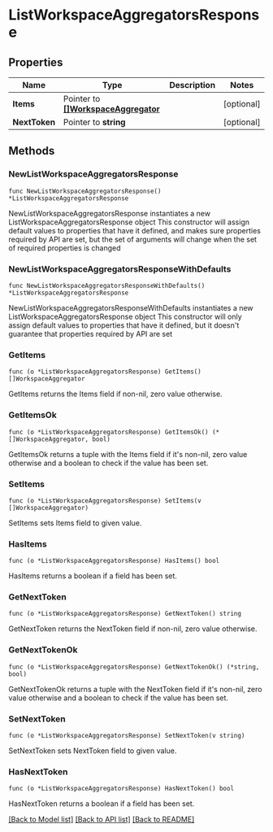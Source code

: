 # ListWorkspaceAggregatorsResponse

## Properties

Name | Type | Description | Notes
------------ | ------------- | ------------- | -------------
**Items** | Pointer to [**[]WorkspaceAggregator**](WorkspaceAggregator.md) |  | [optional] 
**NextToken** | Pointer to **string** |  | [optional] 

## Methods

### NewListWorkspaceAggregatorsResponse

`func NewListWorkspaceAggregatorsResponse() *ListWorkspaceAggregatorsResponse`

NewListWorkspaceAggregatorsResponse instantiates a new ListWorkspaceAggregatorsResponse object
This constructor will assign default values to properties that have it defined,
and makes sure properties required by API are set, but the set of arguments
will change when the set of required properties is changed

### NewListWorkspaceAggregatorsResponseWithDefaults

`func NewListWorkspaceAggregatorsResponseWithDefaults() *ListWorkspaceAggregatorsResponse`

NewListWorkspaceAggregatorsResponseWithDefaults instantiates a new ListWorkspaceAggregatorsResponse object
This constructor will only assign default values to properties that have it defined,
but it doesn't guarantee that properties required by API are set

### GetItems

`func (o *ListWorkspaceAggregatorsResponse) GetItems() []WorkspaceAggregator`

GetItems returns the Items field if non-nil, zero value otherwise.

### GetItemsOk

`func (o *ListWorkspaceAggregatorsResponse) GetItemsOk() (*[]WorkspaceAggregator, bool)`

GetItemsOk returns a tuple with the Items field if it's non-nil, zero value otherwise
and a boolean to check if the value has been set.

### SetItems

`func (o *ListWorkspaceAggregatorsResponse) SetItems(v []WorkspaceAggregator)`

SetItems sets Items field to given value.

### HasItems

`func (o *ListWorkspaceAggregatorsResponse) HasItems() bool`

HasItems returns a boolean if a field has been set.

### GetNextToken

`func (o *ListWorkspaceAggregatorsResponse) GetNextToken() string`

GetNextToken returns the NextToken field if non-nil, zero value otherwise.

### GetNextTokenOk

`func (o *ListWorkspaceAggregatorsResponse) GetNextTokenOk() (*string, bool)`

GetNextTokenOk returns a tuple with the NextToken field if it's non-nil, zero value otherwise
and a boolean to check if the value has been set.

### SetNextToken

`func (o *ListWorkspaceAggregatorsResponse) SetNextToken(v string)`

SetNextToken sets NextToken field to given value.

### HasNextToken

`func (o *ListWorkspaceAggregatorsResponse) HasNextToken() bool`

HasNextToken returns a boolean if a field has been set.


[[Back to Model list]](../README.md#documentation-for-models) [[Back to API list]](../README.md#documentation-for-api-endpoints) [[Back to README]](../README.md)


